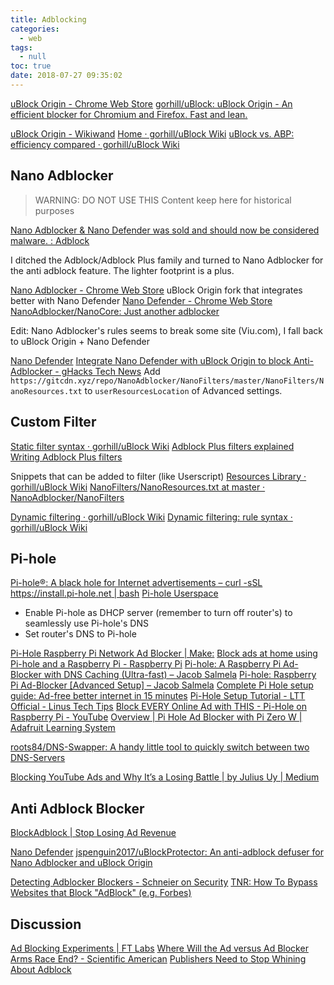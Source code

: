 ```yaml
---
title: Adblocking
categories:
  - web
tags:
  - null
toc: true
date: 2018-07-27 09:35:02
---
```


[uBlock Origin - Chrome Web Store](https://chrome.google.com/webstore/detail/ublock-origin/cjpalhdlnbpafiamejdnhcphjbkeiagm?hl=en)
[gorhill/uBlock: uBlock Origin - An efficient blocker for Chromium and Firefox. Fast and lean.](https://github.com/gorhill/uBlock)

[uBlock Origin - Wikiwand](https://www.wikiwand.com/en/UBlock_Origin)
[Home · gorhill/uBlock Wiki](https://github.com/gorhill/uBlock/wiki)
[uBlock vs. ABP: efficiency compared · gorhill/uBlock Wiki](https://github.com/gorhill/uBlock/wiki/uBlock-vs.-ABP:-efficiency-compared)

## Nano Adblocker

> WARNING: DO NOT USE THIS
> Content keep here for historical purposes

[Nano Adblocker & Nano Defender was sold and should now be considered malware. : Adblock](https://www.reddit.com/r/Adblock/comments/jc447f/nano_adblocker_nano_defender_was_sold_and_should/)

I ditched the Adblock/Adblock Plus family and turned to Nano Adblocker for the anti adblock feature. The lighter footprint is a plus.

[Nano Adblocker - Chrome Web Store](https://chrome.google.com/webstore/detail/nano-adblocker/gabbbocakeomblphkmmnoamkioajlkfo) uBlock Origin fork that integrates better with Nano Defender
[Nano Defender - Chrome Web Store](https://chrome.google.com/webstore/detail/nano-defender/ggolfgbegefeeoocgjbmkembbncoadlb)
[NanoAdblocker/NanoCore: Just another adblocker](https://github.com/NanoAdblocker/NanoCore)

Edit: Nano Adblocker's rules seems to break some site (Viu.com), I fall back to uBlock Origin + Nano Defender

[Nano Defender](https://jspenguin2017.github.io/uBlockProtector/#extra-installation-steps-for-ublock-origin)
[Integrate Nano Defender with uBlock Origin to block Anti-Adblocker - gHacks Tech News](https://www.ghacks.net/2019/02/15/integrate-nano-defender-with-ublock-origin-to-block-anti-adblocker/)
Add `https://gitcdn.xyz/repo/NanoAdblocker/NanoFilters/master/NanoFilters/NanoResources.txt` to `userResourcesLocation` of Advanced settings.

## Custom Filter

[Static filter syntax · gorhill/uBlock Wiki](https://github.com/gorhill/uBlock/wiki/Static-filter-syntax)
[Adblock Plus filters explained](https://adblockplus.org/filter-cheatsheet)
[Writing Adblock Plus filters](https://adblockplus.org/en/filters)

Snippets that can be added to filter (like Userscript)
[Resources Library · gorhill/uBlock Wiki](https://github.com/gorhill/uBlock/wiki/Resources-Library)
[NanoFilters/NanoResources.txt at master · NanoAdblocker/NanoFilters](https://github.com/NanoAdblocker/NanoFilters/blob/master/NanoFiltersSource/NanoResources.txt)

[Dynamic filtering · gorhill/uBlock Wiki](https://github.com/gorhill/uBlock/wiki/Dynamic-filtering)
[Dynamic filtering: rule syntax · gorhill/uBlock Wiki](https://github.com/gorhill/uBlock/wiki/Dynamic-filtering:-rule-syntax)

## Pi-hole

[Pi-hole®: A black hole for Internet advertisements – curl -sSL https://install.pi-hole.net | bash](https://pi-hole.net/)
[Pi-hole Userspace](https://discourse.pi-hole.net/)

- Enable Pi-hole as DHCP server (remember to turn off router's) to seamlessly use Pi-hole's DNS
- Set router's DNS to Pi-hole

[Pi-Hole Raspberry Pi Network Ad Blocker | Make:](https://makezine.com/projects/raspberry-pi-network-ad-blocker/)
[Block ads at home using Pi-hole and a Raspberry Pi - Raspberry Pi](https://www.raspberrypi.org/blog/pi-hole-raspberry-pi/)
[Pi-hole: A Raspberry Pi Ad-Blocker with DNS Caching (Ultra-fast) – Jacob Salmela](https://jacobsalmela.com/2014/06/11/raspberry-pi-block-ads-adtrap/)
[Pi-hole: Raspberry Pi Ad-Blocker [Advanced Setup] – Jacob Salmela](https://jacobsalmela.com/2014/09/26/raspberry-pi-ad-blocker-advanced-setup/)
[Complete Pi Hole setup guide: Ad-free better internet in 15 minutes](https://www.smarthomebeginner.com/pi-hole-setup-guide/)
[Pi-Hole Setup Tutorial - LTT Official - Linus Tech Tips](https://linustechtips.com/main/topic/1094810-pi-hole-setup-tutorial/)
[Block EVERY Online Ad with THIS - Pi-Hole on Raspberry Pi - YouTube](https://www.youtube.com/watch?v=KBXTnrD_Zs4)
[Overview | Pi Hole Ad Blocker with Pi Zero W | Adafruit Learning System](https://learn.adafruit.com/pi-hole-ad-blocker-with-pi-zero-w?view=all)

[roots84/DNS-Swapper: A handy little tool to quickly switch between two DNS-Servers](https://github.com/roots84/DNS-Swapper)

[Blocking YouTube Ads and Why It’s a Losing Battle | by Julius Uy | Medium](https://medium.com/@julius.uy/blocking-youtube-ads-and-why-its-a-losing-battle-cd9f1caff9ca)

## Anti Adblock Blocker

[BlockAdblock | Stop Losing Ad Revenue](https://www.blockadblock.com/)

[Nano Defender](https://jspenguin2017.github.io/uBlockProtector/)
[jspenguin2017/uBlockProtector: An anti-adblock defuser for Nano Adblocker and uBlock Origin](https://github.com/jspenguin2017/uBlockProtector)

[Detecting Adblocker Blockers - Schneier on Security](https://www.schneier.com/blog/archives/2018/01/detecting_adblo.html)
[TNR: How To Bypass Websites that Block "AdBlock" (e.g. Forbes)](http://technewsreporter.blogspot.com/2015/12/how-to-bypass-websites-that-block-ad.html)

## Discussion

[Ad Blocking Experiments | FT Labs](https://labs.ft.com/2017/02/ad-blocking-experiments)
[Where Will the Ad versus Ad Blocker Arms Race End? - Scientific American](https://www.scientificamerican.com/article/where-will-the-ad-versus-ad-blocker-arms-race-end/)
[Publishers Need to Stop Whining About Adblock](https://www.makeuseof.com/tag/publishers-need-stop-whining-adblock/)
